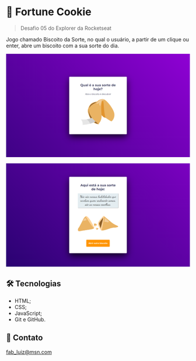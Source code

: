 # 🥠 Fortune Cookie

> Desafio 05 do Explorer da Rocketseat

Jogo chamado Biscoito da Sorte, no qual o usuário, a partir de um clique ou enter, abre um biscoito com a sua sorte do dia.

![Projeto "Fortune Cookie"](./assets/screen1.png)

![Projeto "Fortune Cookie"](./assets/screen2.png)

## 🛠️ Tecnologias
- HTML;
- CSS;
- JavaScript;
- Git e GitHub.

## 💜 Contato
fab_luiz@msn.com